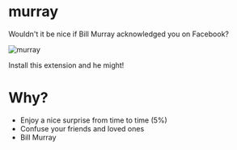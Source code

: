 # murray

Wouldn't it be nice if Bill Murray acknowledged you on Facebook?

![murray](http://i.imgur.com/uDbQc.jpg)

Install this extension and he might!

# Why?

* Enjoy a nice surprise from time to time (5%)
* Confuse your friends and loved ones
* Bill Murray